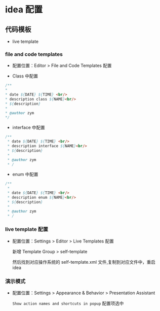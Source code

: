 # idea 配置

## 代码模板

- live template

### file and code templates

- 配置位置：Editor > File and Code Templates 配置

- Class 中配置

```java
/**
*
* date ${DATE} ${TIME} <br/>
* description class ${NAME}<br/>
* ${description}
*
* @author zym
*/
```

- interface 中配置

```java
/**
 * date ${DATE} ${TIME} <br/>
 * description interface ${NAME}<br/>
 * ${description}
 *
 * @author zym
 * /
```

- enum 中配置

```java
/**
 *
 * date ${DATE} ${TIME} <br/>
 * description enum ${NAME}<br/>
 * ${description}
 *
 * @author zym
 * /
```

### live template 配置

- 配置位置：Settings > Editor > Live Templates 配置

  新增 Template Group > self-template

  然后找到对应操作系统的 self-template.xml 文件,复制到对应文件中，重启 idea

### 演示模式

- 配置位置：Settings > Appearance & Behavior > Presentation Assistant

  `Show action names and shortcuts in popup` 配置项选中
